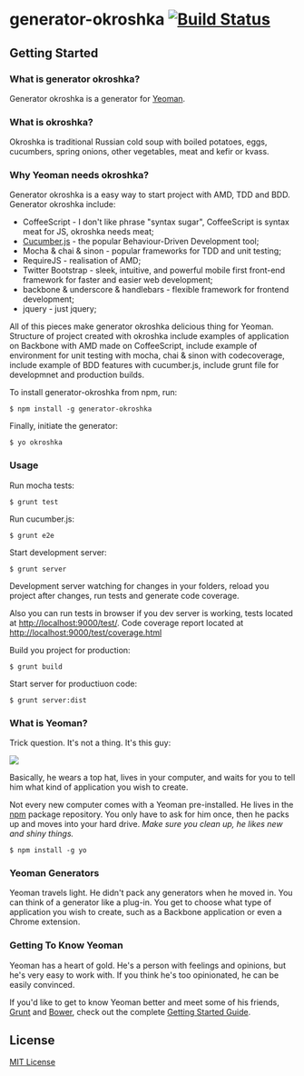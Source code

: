 # generator-okroshka [![Build Status](https://secure.travis-ci.org/kucherenko/generator-okroshka.png?branch=master)](https://travis-ci.org/kucherenko/generator-okroshka)

## Getting Started

### What is generator okroshka?

Generator okroshka is a generator for [Yeoman](http://yeoman.io).

### What is okroshka?

Okroshka is traditional Russian cold soup with boiled potatoes, eggs, cucumbers, spring onions, other vegetables, meat and kefir or kvass.

### Why Yeoman needs okroshka?

Generator okroshka is a easy way to start project with AMD, TDD and BDD.
Generator okroshka include:
 - CoffeeScript - I don't like phrase "syntax sugar", CoffeeScript is syntax meat for JS, okroshka needs meat;
 - [Cucumber.js](https://github.com/cucumber/cucumber-js) - the popular Behaviour-Driven Development tool;
 - Mocha & chai & sinon - popular frameworks for TDD and unit testing;
 - RequireJS - realisation of AMD;
 - Twitter Bootstrap - sleek, intuitive, and powerful mobile first front-end framework for faster and easier web development;
 - backbone & underscore & handlebars - flexible framework for frontend development;
 - jquery - just jquery;

All of this pieces make generator okroshka delicious thing for Yeoman.
Structure of project created with okroshka include examples of application on Backbone with AMD made on CoffeeScript, include example of environment for unit testing with mocha, chai & sinon with codecoverage, include example of BDD features with cucumber.js, include grunt file for developmnet and production builds.

To install generator-okroshka from npm, run:

```
$ npm install -g generator-okroshka
```

Finally, initiate the generator:

```
$ yo okroshka
```

### Usage

Run mocha tests:
```
$ grunt test
```

Run cucumber.js:
```
$ grunt e2e
```

Start development server:
```
$ grunt server
```
Development server watching for changes in your folders, reload you project after changes, run tests and generate code coverage.

Also you can run tests in browser if you dev server is working, tests located at [http://localhost:9000/test/](http://localhost:9000/test/). Code coverage report located at [http://localhost:9000/test/coverage.html](http://localhost:9000/test/coverage.html)

Build you project for production:
```
$ grunt build
```

Start server for productiuon code:
```
$ grunt server:dist
```

### What is Yeoman?

Trick question. It's not a thing. It's this guy:

![](http://i.imgur.com/JHaAlBJ.png)

Basically, he wears a top hat, lives in your computer, and waits for you to tell him what kind of application you wish to create.

Not every new computer comes with a Yeoman pre-installed. He lives in the [npm](https://npmjs.org) package repository. You only have to ask for him once, then he packs up and moves into your hard drive. *Make sure you clean up, he likes new and shiny things.*

```
$ npm install -g yo
```

### Yeoman Generators

Yeoman travels light. He didn't pack any generators when he moved in. You can think of a generator like a plug-in. You get to choose what type of application you wish to create, such as a Backbone application or even a Chrome extension.

### Getting To Know Yeoman

Yeoman has a heart of gold. He's a person with feelings and opinions, but he's very easy to work with. If you think he's too opinionated, he can be easily convinced.

If you'd like to get to know Yeoman better and meet some of his friends, [Grunt](http://gruntjs.com) and [Bower](http://bower.io), check out the complete [Getting Started Guide](https://github.com/yeoman/yeoman/wiki/Getting-Started).


## License

[MIT License](http://en.wikipedia.org/wiki/MIT_License)
